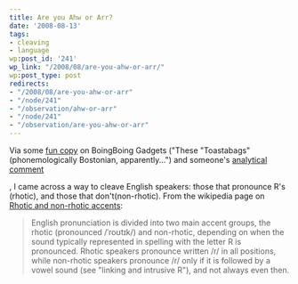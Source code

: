 ```yaml
---
title: Are you Ahw or Arr?
date: '2008-08-13'
tags:
- cleaving
- language
wp:post_id: '241'
wp_link: "/2008/08/are-you-ahw-or-arr/"
wp:post_type: post
redirects:
- "/2008/08/are-you-ahw-or-arr"
- "/node/241"
- "/observation/ahw-or-arr"
- "/node/241"
- "/observation/are-you-ahw-or-arr"
---
```


Via some [fun copy](http://gadgets.boingboing.net/2008/08/12/toastabags-grill-che.html) on BoingBoing Gadgets ("These "Toastabags" (phonemologically Bostonian, apparently...") and someone's [analytical comment](http://gadgets.boingboing.net/2008/08/12/toastabags-grill-che.html#comment-258382)

, I came across a way to cleave English speakers: those that pronounce R's (rhotic), and those that don't(non-rhotic). From the wikipedia page on [Rhotic and non-rhotic accents](http://en.wikipedia.org/wiki/Rhotic_and_non-rhotic_accents):

>

> English pronunciation is divided into two main accent groups, the rhotic (pronounced /ˈroʊtɪk/) and non-rhotic, depending on when the sound typically represented in spelling with the letter R is pronounced. Rhotic speakers pronounce written /r/ in all positions, while non-rhotic speakers pronounce /r/ only if it is followed by a vowel sound (see "linking and intrusive R"), and not always even then.

